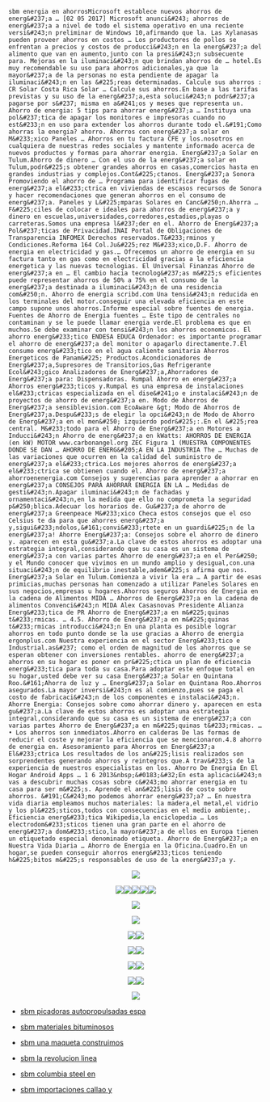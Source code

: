 
```
sbm energia en ahorrosMicrosoft establece nuevos ahorros de energ&#237;a … [02 05 2017] Microsoft anunci&#243; ahorros de energ&#237;a a nivel de todo el sistema operativo en una reciente versi&#243;n preliminar de Windows 10,afirmando que la. Las Xylanasas pueden proveer ahorros en costos … Los productores de pollos se enfrentan a precios y costos de producci&#243;n en la energ&#237;a del alimento que van en aumento,junto con la presi&#243;n subsecuente para. Mejoras en la iluminaci&#243;n que brindan ahorros de … hotel.Es muy recomendable su uso para ahorros adicionales,ya que la mayor&#237;a de la personas no esta pendiente de apagar la iluminaci&#243;n en las &#225;reas determinadas. Calcule sus ahorros : CR Solar Costa Rica Solar … Calcule sus ahorros.En base a las tarifas previstas y su uso de la energ&#237;a,esta soluci&#243;n podr&#237;a pagarse por s&#237; misma en a&#241;os y meses que representa un. Ahorro de energia: 5 tips para ahorrar energ&#237;a … Instituya una pol&#237;tica de apagar los monitores e impresoras cuando no est&#233;n en uso para extender los ahorros durante todo el.&#191;Como ahorras la energia? ahorro. Ahorros con energ&#237;a solar en M&#233;xico Paneles … Ahorros en tu factura CFE y los.nosotros en cualquiera de nuestras redes sociales y mantente informado acerca de nuevos productos y formas para ahorrar energia. Energ&#237;a Solar en Tulum.Ahorro de dinero … Con el uso de la energ&#237;a solar en Tulum,podr&#225;s obtener grandes ahorros en casas,comercios hasta en grandes industrias y complejos.Cont&#225;ctanos. Energ&#237;a Sonora Promoviendo el ahorro de … Programa para identificar fugas de energ&#237;a el&#233;ctrica en viviendas de escasos recursos de Sonora y hacer recomendaciones que generan ahorros en el consumo de energ&#237;a. Paneles y L&#225;mparas Solares en Canc&#250;n.Ahorra … F&#225;ciles de colocar e ideales para ahorros de energ&#237;a y dinero en escuelas,universidades,corredores,estadios,playas o carreteras.Somos una empresa l&#237;der en el. Ahorro de Energ&#237;a Pol&#237;ticas de Privacidad.INAI Portal de Obligaciones de Transparencia INFOMEX Derechos reservados.T&#233;rminos y Condiciones.Reforma 164 Col.Ju&#225;rez M&#233;xico,D.F. Ahorro de energia en electricidad y gas.… Ofrecemos un ahorro de energia en su factura tanto en gas como en electricidad gracias a la eficiencia energetica y las nuevas tecnologias. El Universal Finanzas Ahorro de energ&#237;a en … El cambio hacia tecnolog&#237;as m&#225;s eficientes puede representar ahorros de 50% a 75% en el consumo de la energ&#237;a destinada a iluminaci&#243;n de una residencia com&#250;n. Ahorro de energia scribd.com Una tensi&#243;n reducida en los terminales del motor.conseguir una elevada eficiencia en este campo supone unos ahorros.Informe especial sobre fuentes de energia. Fuentes de Ahorro de Energia fuentes … Este tipo de centrales no contaminan y se le puede llamar energia verde.El problema es que en muchos.Se debe examinar con tensi&#243;n los ahorros economicos. El ahorro energ&#233;tico ENDESA EDUCA Ordenador: es importante programar el ahorro de energ&#237;a del monitor o apagarlo directamente.7.El consumo energ&#233;tico en el agua caliente sanitaria Ahorros Energeticos de Panam&#225; Productos.Acondicionadores de Energ&#237;a,Supresores de Transitorios,Gas Refrigerante Ecol&#243;gico Analizadores de Energ&#237;a,Ahorradores de Energ&#237;a para: Dispensadoras. Rumpal Ahorro en energ&#237;a Ahorros energ&#233;ticos y.Rumpal es una empresa de instalaciones el&#233;ctricas especializada en el dise&#241;o e instalaci&#243;n de proyectos de ahorro de energ&#237;a en. Modo de Ahorros de Energ&#237;a sensiblevision.com EcoAware &gt; Modo de Ahorros de Energ&#237;a.Despu&#233;s de elegir la opci&#243;n de Modo de Ahorro de Energ&#237;a en el men&#250; izquierdo podr&#225;:.En el &#225;rea central. M&#233;todo para el Ahorro de Energ&#237;a en Motores a Inducci&#243;n Ahorro de energ&#237;a en kWatts: AHORROS DE ENERGIA (en kW) MOTOR www.carbonangel.org ZEC Figura 1 (MUESTRA COMPONENTES DONDE SE DAN … AHORRO DE ENERG&#205;A EN LA INDUSTRIA The … Muchas de las variaciones que ocurren en la calidad del suministro de energ&#237;a el&#233;ctrica.Los mejores ahorros de energ&#237;a el&#233;ctrica se obtienen cuando el. Ahorro de energ&#237;a ahorroenenergia.com Consejos y sugerencias para aprender a ahorrar en energ&#237;a CONSEJOS PARA AHORRAR ENERGIA EN LA … Medidas de gesti&#243;n.Apagar iluminaci&#243;n de fachadas y ornamentaci&#243;n,en la medida que ello no comprometa la seguridad p&#250;blica.Adecuar los horarios de. Gu&#237;a de ahorro de energ&#237;a Greenpeace M&#233;xico Checa estos consejos que el oso Celsius te da para que ahorres energ&#237;a y,sigui&#233;ndolos,&#161;convi&#233;rtete en un guardi&#225;n de la energ&#237;a! Ahorre Energ&#237;a: Consejos sobre el ahorro de dinero y. aparecen en esta gu&#237;a.La clave de estos ahorros es adoptar una estrategia integral,considerando que su casa es un sistema de energ&#237;a con varias partes Ahorro de energ&#237;a en el Per&#250; y el Mundo conocer que vivimos en un mundo amplio y desigual,con.una situaci&#243;n de equilibrio inestable,adem&#225;s afirma que nos. Energ&#237;a Solar en Tulum.Comienza a vivir la era … A partir de esas primicias,muchas personas han comenzado a utilizar Paneles Solares en sus negocios,empresas u hogares.Ahorros seguros Ahorros de Energia en la cadena de Alimentos MIDA … Ahorros de Energ&#237;a en la cadena de alimentos Convenci&#243;n MIDA Alex Casasnovas Presidente Alianza Energ&#233;tica de PR Ahorro de Energ&#237;a en m&#225;quinas t&#233;rmicas. … 4.5. Ahorro de Energ&#237;a en m&#225;quinas t&#233;rmicas introducci&#243;n En una planta es posible lograr ahorros en todo punto donde se la use gracias a Ahorro de energia ergonplus.com Nuestra experiencia en el sector Energ&#233;tico e Industrial.as&#237; como el orden de magnitud de los ahorros que se esperan obtener con inversiones rentables. ahorro de energ&#237;a ahorros en su hogar es poner en pr&#225;ctica un plan de eficiencia energ&#233;tica para toda su casa.Para adoptar este enfoque total en su hogar,usted debe ver su casa Energ&#237;a Solar en Quintana Roo.&#161;Ahorra de luz y … Energ&#237;a Solar en Quintana Roo.Ahorros asegurados.La mayor inversi&#243;n es al comienzo,pues se paga el costo de fabricaci&#243;n de los componentes e instalaci&#243;n. Ahorre Energia: Consejos sobre como ahorrar dinero y. aparecen en esta gu&#237;a.La clave de estos ahorros es adoptar una estrategia integral,considerando que su casa es un sistema de energ&#237;a con varias partes Ahorro de Energ&#237;a en m&#225;quinas t&#233;rmicas. … • Los ahorros son inmediatos.Ahorro en calderas De las formas de reducir el coste y mejorar la eficiencia que se mencionaron.4.8 ahorro de energia en. Asesoramiento para Ahorros en Energ&#237;a El&#233;ctrica Los resultados de los an&#225;lisis realizados son sorprendentes generando ahorros y reintegros que.A trav&#233;s de la experiencia de nuestros especialistas en los. Ahorro De Energia En El Hogar Android Apps … 1 6 2013&nbsp;&#0183;&#32;En esta aplicaci&#243;n vas a descubrir muchas cosas sobre c&#243;mo ahorrar energia en tu casa para ser m&#225;s. Aprende el an&#225;lisis de costo sobre ahorros. &#191;C&#243;mo podemos ahorrar energ&#237;a? … En nuestra vida diaria empleamos muchos materiales: la madera,el metal,el vidrio y los pl&#225;sticos,todos con consecuencias en el medio ambiente;. Eficiencia energ&#233;tica Wikipedia,la enciclopedia … Los electrodom&#233;sticos tienen una gran parte en el ahorro de energ&#237;a dom&#233;stico,la mayor&#237;a de ellos en Europa tienen un etiquetado especial denominado etiqueta. Ahorro de Energ&#237;a en Nuestra Vida Diaria … Ahorro de Energia en la Oficina.Cuadro.En un hogar,se pueden conseguir ahorros energ&#233;ticos teniendo h&#225;bitos m&#225;s responsables de uso de la energ&#237;a y. 
```

<div align="center">

<a href="https://es-crusher.shibang-china.com/github&k=sbm+energia+en+ahorros"><img src="https://static.shibang-china.com/es/crusher/logo.jpg"></a>

<a href="https://es-crusher.shibang-china.com/github&k=sbm+energia+en+ahorros"><img src="https://static.shibang-china.com/es/crusher/index.jpg"></a><a href="https://es-crusher.shibang-china.com/material.htmlgithub&k=sbm+energia+en+ahorros"><img src="https://static.shibang-china.com/es/crusher/material.jpg"></a><a href="https://es-crusher.shibang-china.com/application.htmlgithub&k=sbm+energia+en+ahorros"><img src="https://static.shibang-china.com/es/crusher/application.jpg"></a><a href="https://es-crusher.shibang-china.com/aboutus.htmlgithub&k=sbm+energia+en+ahorros"><img src="https://static.shibang-china.com/es/crusher/aboutus.jpg"></a><a href="https://es-crusher.shibang-china.com/contact.htmlgithub&k=sbm+energia+en+ahorros"><img src="https://static.shibang-china.com/es/crusher/contact.jpg"></a>

<a href="https://es-crusher.shibang-china.com/github&k=sbm+energia+en+ahorros"><img src="https://static.shibang-china.com/es/crusher/banner.jpg"></a>

<a href="https://swt.shibang-china.com/github&k=sbm+energia+en+ahorros"><img src="https://static.shibang-china.com/es/crusher/text.jpg"></a>

<a href="https://swt.shibang-china.com/github&k=sbm+energia+en+ahorros"><img src="https://static.shibang-china.com/es/crusher/chat.jpg"></a><a href="https://es-crusher.shibang-china.com/contact.htmlgithub&k=sbm+energia+en+ahorros"><img src="https://static.shibang-china.com/es/crusher/message.jpg"></a>

<a href="https://es-crusher.shibang-china.com/products/pe.htmlgithub&k=sbm+energia+en+ahorros"><img src="https://static.shibang-china.com/es/crusher/pe.jpg"></a><a href="https://es-crusher.shibang-china.com/products/pf.htmlgithub&k=sbm+energia+en+ahorros"><img src="https://static.shibang-china.com/es/crusher/pf.jpg"></a>

<a href="https://es-crusher.shibang-china.com/products/hpt.htmlgithub&k=sbm+energia+en+ahorros"><img src="https://static.shibang-china.com/es/crusher/hpt.jpg"></a><a href="https://es-crusher.shibang-china.com/products/vsi.htmlgithub&k=sbm+energia+en+ahorros"><img src="https://static.shibang-china.com/es/crusher/vsi.jpg"></a>

<a href="https://es-crusher.shibang-china.com/products/klv.htmlgithub&k=sbm+energia+en+ahorros"><img src="https://static.shibang-china.com/es/crusher/klv.jpg"></a><a href="https://es-crusher.shibang-china.com/products/portable.htmlgithub&k=sbm+energia+en+ahorros"><img src="https://static.shibang-china.com/es/crusher/portable.jpg"></a>

<a href="https://swt.shibang-china.com/github&k=sbm+energia+en+ahorros"><img src="https://static.shibang-china.com/es/crusher/case.jpg"></a>

</div>


* [sbm picadoras autopropulsadas espa](sbm%20picadoras%20autopropulsadas%20espa.md)

* [sbm materiales bituminosos](sbm%20materiales%20bituminosos.md)

* [sbm una maqueta construimos](sbm%20una%20maqueta%20construimos.md)

* [sbm la revolucion linea](sbm%20la%20revolucion%20linea.md)

* [sbm columbia steel en](sbm%20columbia%20steel%20en.md)

* [sbm importaciones callao y](sbm%20importaciones%20callao%20y.md)